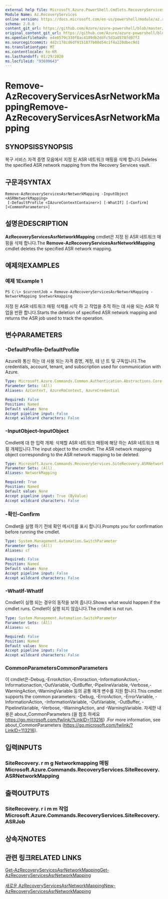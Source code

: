 ```yaml
---
external help file: Microsoft.Azure.PowerShell.Cmdlets.RecoveryServices.SiteRecovery.dll-Help.xml
Module Name: Az.RecoveryServices
online version: https://docs.microsoft.com/en-us/powershell/module/az.recoveryservices/remove-azrecoveryservicesasrnetworkmapping
schema: 2.0.0
content_git_url: https://github.com/Azure/azure-powershell/blob/master/src/RecoveryServices/RecoveryServices/help/Remove-AzRecoveryServicesAsrNetworkMapping.md
original_content_git_url: https://github.com/Azure/azure-powershell/blob/master/src/RecoveryServices/RecoveryServices/help/Remove-AzRecoveryServicesAsrNetworkMapping.md
ms.openlocfilehash: e4e6579c330f8ac4189db2ddfc5d3a0578fd07f2
ms.sourcegitcommit: 4d2c178cd6df9151877b08d54c1f4a228dbec9d1
ms.translationtype: MT
ms.contentlocale: ko-KR
ms.lasthandoff: 01/29/2020
ms.locfileid: "93699643"
---
```

# <span data-ttu-id="fc564-101">Remove-AzRecoveryServicesAsrNetworkMapping</span><span class="sxs-lookup"><span data-stu-id="fc564-101">Remove-AzRecoveryServicesAsrNetworkMapping</span></span>

## <span data-ttu-id="fc564-102">SYNOPSIS</span><span class="sxs-lookup"><span data-stu-id="fc564-102">SYNOPSIS</span></span>
<span data-ttu-id="fc564-103">복구 서비스 자격 증명 모음에서 지정 된 ASR 네트워크 매핑을 삭제 합니다.</span><span class="sxs-lookup"><span data-stu-id="fc564-103">Deletes the specified ASR network mapping from the Recovery Services vault.</span></span>

## <span data-ttu-id="fc564-104">구문과</span><span class="sxs-lookup"><span data-stu-id="fc564-104">SYNTAX</span></span>

```
Remove-AzRecoveryServicesAsrNetworkMapping -InputObject <ASRNetworkMapping>
 [-DefaultProfile <IAzureContextContainer>] [-WhatIf] [-Confirm] [<CommonParameters>]
```

## <span data-ttu-id="fc564-105">설명은</span><span class="sxs-lookup"><span data-stu-id="fc564-105">DESCRIPTION</span></span>
<span data-ttu-id="fc564-106">**AzRecoveryServicesAsrNetworkMapping** cmdlet은 지정 된 ASR 네트워크 매핑을 삭제 합니다.</span><span class="sxs-lookup"><span data-stu-id="fc564-106">The **Remove-AzRecoveryServicesAsrNetworkMapping** cmdlet deletes the specified ASR network mapping.</span></span>

## <span data-ttu-id="fc564-107">예제의</span><span class="sxs-lookup"><span data-stu-id="fc564-107">EXAMPLES</span></span>

### <span data-ttu-id="fc564-108">예제 1</span><span class="sxs-lookup"><span data-stu-id="fc564-108">Example 1</span></span>
```
PS C:\> $currentJob = Remove-AzRecoveryServicesAsrNetworkMapping -NetworkMapping $networkmapping
```

<span data-ttu-id="fc564-109">지정 된 ASR 네트워크 매핑 삭제를 시작 하 고 작업을 추적 하는 데 사용 되는 ASR 작업을 반환 합니다.</span><span class="sxs-lookup"><span data-stu-id="fc564-109">Starts the deletion of specified ASR network mapping and returns the ASR job used to track the operation.</span></span>

## <span data-ttu-id="fc564-110">변수</span><span class="sxs-lookup"><span data-stu-id="fc564-110">PARAMETERS</span></span>

### <span data-ttu-id="fc564-111">-DefaultProfile</span><span class="sxs-lookup"><span data-stu-id="fc564-111">-DefaultProfile</span></span>
<span data-ttu-id="fc564-112">Azure와 통신 하는 데 사용 되는 자격 증명, 계정, 테 넌 트 및 구독입니다.</span><span class="sxs-lookup"><span data-stu-id="fc564-112">The credentials, account, tenant, and subscription used for communication with Azure.</span></span>


```yaml
Type: Microsoft.Azure.Commands.Common.Authentication.Abstractions.Core.IAzureContextContainer
Parameter Sets: (All)
Aliases: AzContext, AzureRmContext, AzureCredential

Required: False
Position: Named
Default value: None
Accept pipeline input: False
Accept wildcard characters: False
```

### <span data-ttu-id="fc564-113">-InputObject</span><span class="sxs-lookup"><span data-stu-id="fc564-113">-InputObject</span></span>
<span data-ttu-id="fc564-114">Cmdlet에 대 한 입력 개체: 삭제할 ASR 네트워크 매핑에 해당 하는 ASR 네트워크 매핑 개체입니다.</span><span class="sxs-lookup"><span data-stu-id="fc564-114">The input object to the cmdlet: The ASR network mapping object corresponding to the ASR network mapping to be deleted.</span></span>

```yaml
Type: Microsoft.Azure.Commands.RecoveryServices.SiteRecovery.ASRNetworkMapping
Parameter Sets: (All)
Aliases: NetworkMapping

Required: True
Position: Named
Default value: None
Accept pipeline input: True (ByValue)
Accept wildcard characters: False
```

### <span data-ttu-id="fc564-115">-확인</span><span class="sxs-lookup"><span data-stu-id="fc564-115">-Confirm</span></span>
<span data-ttu-id="fc564-116">Cmdlet을 실행 하기 전에 확인 메시지를 표시 합니다.</span><span class="sxs-lookup"><span data-stu-id="fc564-116">Prompts you for confirmation before running the cmdlet.</span></span>

```yaml
Type: System.Management.Automation.SwitchParameter
Parameter Sets: (All)
Aliases: cf

Required: False
Position: Named
Default value: None
Accept pipeline input: False
Accept wildcard characters: False
```

### <span data-ttu-id="fc564-117">-WhatIf</span><span class="sxs-lookup"><span data-stu-id="fc564-117">-WhatIf</span></span>
<span data-ttu-id="fc564-118">Cmdlet이 실행 되는 경우의 동작을 보여 줍니다.</span><span class="sxs-lookup"><span data-stu-id="fc564-118">Shows what would happen if the cmdlet runs.</span></span> <span data-ttu-id="fc564-119">Cmdlet이 실행 되지 않습니다.</span><span class="sxs-lookup"><span data-stu-id="fc564-119">The cmdlet is not run.</span></span>

```yaml
Type: System.Management.Automation.SwitchParameter
Parameter Sets: (All)
Aliases: wi

Required: False
Position: Named
Default value: None
Accept pipeline input: False
Accept wildcard characters: False
```

### <span data-ttu-id="fc564-120">CommonParameters</span><span class="sxs-lookup"><span data-stu-id="fc564-120">CommonParameters</span></span>
<span data-ttu-id="fc564-121">이 cmdlet은-Debug,-ErrorAction,-Erroraction,-InformationAction,-Informationaction,-OutVariable,-OutBuffer,-PipelineVariable,-Verbose,-WarningAction,-WarningVariable 등의 공통 매개 변수를 지원 합니다.</span><span class="sxs-lookup"><span data-stu-id="fc564-121">This cmdlet supports the common parameters: -Debug, -ErrorAction, -ErrorVariable, -InformationAction, -InformationVariable, -OutVariable, -OutBuffer, -PipelineVariable, -Verbose, -WarningAction, and -WarningVariable.</span></span> <span data-ttu-id="fc564-122">자세한 내용은 about_CommonParameters (을 참조 하세요 https://go.microsoft.com/fwlink/?LinkID=113216) .</span><span class="sxs-lookup"><span data-stu-id="fc564-122">For more information, see about_CommonParameters (https://go.microsoft.com/fwlink/?LinkID=113216).</span></span>

## <span data-ttu-id="fc564-123">입력</span><span class="sxs-lookup"><span data-stu-id="fc564-123">INPUTS</span></span>

### <span data-ttu-id="fc564-124">SiteRecovery. r m g Networkmapping 매핑</span><span class="sxs-lookup"><span data-stu-id="fc564-124">Microsoft.Azure.Commands.RecoveryServices.SiteRecovery.ASRNetworkMapping</span></span>

## <span data-ttu-id="fc564-125">출력</span><span class="sxs-lookup"><span data-stu-id="fc564-125">OUTPUTS</span></span>

### <span data-ttu-id="fc564-126">SiteRecovery. r i m m 작업</span><span class="sxs-lookup"><span data-stu-id="fc564-126">Microsoft.Azure.Commands.RecoveryServices.SiteRecovery.ASRJob</span></span>

## <span data-ttu-id="fc564-127">상속자</span><span class="sxs-lookup"><span data-stu-id="fc564-127">NOTES</span></span>

## <span data-ttu-id="fc564-128">관련 링크</span><span class="sxs-lookup"><span data-stu-id="fc564-128">RELATED LINKS</span></span>

[<span data-ttu-id="fc564-129">Get-AzRecoveryServicesAsrNetworkMapping</span><span class="sxs-lookup"><span data-stu-id="fc564-129">Get-AzRecoveryServicesAsrNetworkMapping</span></span>](./Get-AzRecoveryServicesAsrNetworkMapping.md)

[<span data-ttu-id="fc564-130">새로운 AzRecoveryServicesAsrNetworkMapping</span><span class="sxs-lookup"><span data-stu-id="fc564-130">New-AzRecoveryServicesAsrNetworkMapping</span></span>](./New-AzRecoveryServicesAsrNetworkMapping.md)
